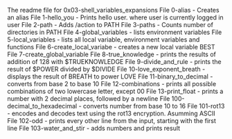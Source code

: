The readme file for 0x03-shell_variables_expansions
File 0-alias - Creates an alias
File 1-hello_you - Prints hello user. where user is currently logged in user
File 2-path - Adds /action to PATH
File 3-paths - Counts number of directories in PATH
File 4-global_variables - lists environment variables
File 5-local_variables - lists all local variable, environment variables and functions
File 6-create_local_variabe - creates a new local variable BEST
File 7-create_global_variable
File 8-true_knowledge - prints the results of addition of 128 with $TRUEKNOWLEDGE
File 9-divide_and_rule - prints the result of $POWER divided by $DIVIDE
File 10-love_exponent_breath - displays the result of BREATH to power LOVE
File 11-binary_to_decimal - converts from base 2 to base 10
File 12-combinations - prints all possible combinations of two lowercase letter, except 00
File 13-print_float - prints a number with 2 decimal places, followed by a newline
File 100-decimal_to_hexadecimal - converts number from base 10 to 16
File 101-rot13 - encodes and decodes text using the rot13 encryption. Asumming ASCII
File 102-odd - prints every other line from the input, starting with the first line
File 103-water_and_stir - adds numbers and prints result
